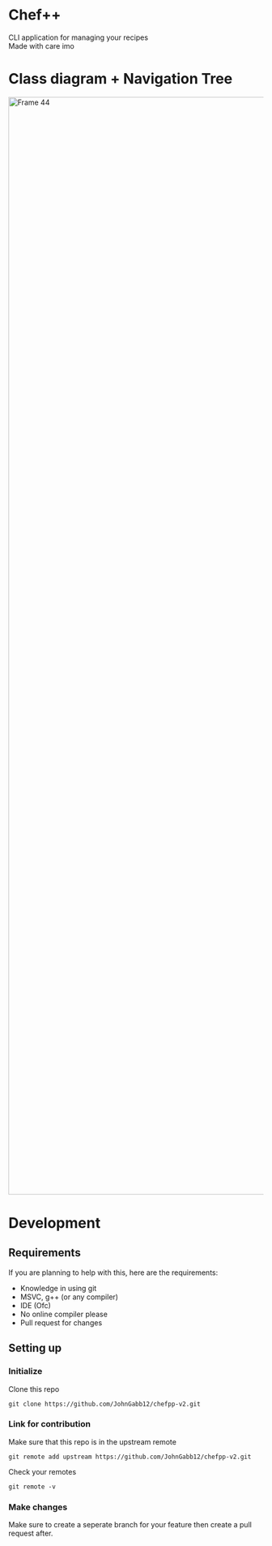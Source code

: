 # Chef++
CLI application for managing your recipes<br>Made with care imo


# Class diagram + Navigation Tree
<img width="2561" height="2164" alt="Frame 44" src="https://github.com/user-attachments/assets/1ae458f3-6d9c-4d7f-97a8-7af62f444844" />

# Development
## Requirements
If you are planning to help with this, here are the requirements:
- Knowledge in using git
- MSVC, g++ (or any compiler)
- IDE (Ofc)
- No online compiler please
- Pull request for changes

## Setting up
### Initialize
Clone this repo
```pwsh
git clone https://github.com/JohnGabb12/chefpp-v2.git
```

### Link for contribution
Make sure that this repo is in the upstream remote
```pwsh
git remote add upstream https://github.com/JohnGabb12/chefpp-v2.git
```

Check your remotes
```pwsh
git remote -v
```

### Make changes
Make sure to create a seperate branch for your feature then create a pull request after.
